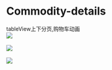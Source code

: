 # Commodity-details
tableView上下分页,购物车动画<br>
![](http://27.155.122.192:8080/uploads/gif/20170926/1506405754878.gif)
<br>
<br>
![](http://27.155.122.192:8080/uploads/gif/20170926/1506406458230.gif)
<br>
<br>
![](http://27.155.122.192:8080/uploads/gif/20170926/1506406933504.gif)
<br>
<br>
